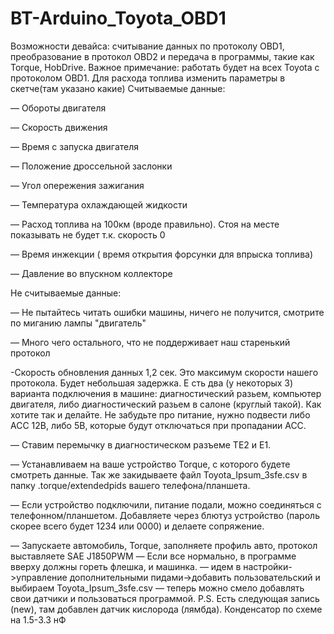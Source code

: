 # BT-Arduino_Toyota_OBD1
Возможности девайса: считывание данных по протоколу OBD1, преобразование в протокол OBD2 и передача в программы, такие как Torque, HobDrive.
Важное примечание: работать будет на всех Toyota с протоколом OBD1. Для расхода топлива изменить параметры в скетче(там указано какие)
Считываемые данные:

— Обороты двигателя

— Скорость движения

— Время с запуска двигателя

— Положение дроссельной заслонки

— Угол опережения зажигания

— Температура охлаждающей жидкости

— Расход топлива на 100км (вроде правильно). Стоя на месте показывать не будет т.к. скорость 0

— Время инжекции ( время открытия форсунки для впрыска топлива)

— Давление во впускном коллекторе

Не считываемые данные:

— Не пытайтесь читать ошибки машины, ничего не получится, смотрите по миганию лампы "двигатель"

— Много чего остального, что не поддерживает наш старенький протокол

-Скорость обновления данных 1,2 сек. Это максимум скорости нашего протокола. Будет небольшая задержка.
Е
сть два (у некоторых 3) варианта подключения в машине: диагностический разьем, компьютер двигателя, либо диагностический разьем в салоне (круглый такой). Как хотите так и делайте. Не забудьте про питание, нужно подвести либо ACC 12В, либо 5В, которые будут отключаться при пропадании АСС.

— Ставим перемычку в диагностическом разъеме TE2 и E1.

— Устанавливаем на ваше устройство Torque, с которого будете смотреть данные. Так же закидываете файл Toyota_Ipsum_3sfe.csv в папку .torque/extendedpids вашего  телефона/планшета.

— Если устройство подключили, питание подали, можно соединяться с телефонном/планшетом. Добавляете через блютуз устройство (пароль скорее всего будет 1234 или 0000) и делаете сопряжение.

— Запускаете автомобиль, Torque, заполняете профиль авто, протокол выставляете SAE J1850PWM
— Если все нормально, в программе вверху должны гореть флешка, и машинка.
— идем в настройки->управление дополнительными пидами->добавить пользовательский и выбираем Toyota_Ipsum_3sfe.csv
— теперь можно смело добавлять свои датчики и пользоваться программой.
P.S. Есть следующая запись (new), там добавлен датчик кислорода (лямбда). Конденсатор по схеме на 1.5-3.3 нФ

